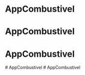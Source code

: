 # AppCombustivel
# AppCombustivel
# AppCombustivel
#   A p p C o m b u s t i v e l  
 # AppCombustivel
